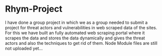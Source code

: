 # Rhym-Project
I have done a group project in which we as a group needed to submit a project for threat actors and vulnerabilities in web scraped data of the sites. For this we have built an fully automated web scraping portal where it scrapes the data and stores the data dynamically and gives the threat actors and also the techniques to get rid of them.
Node Module files are still not uploaded yet...
